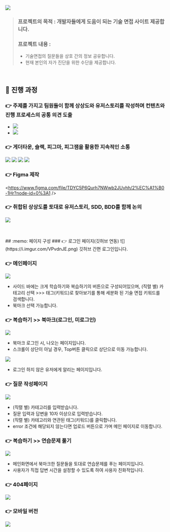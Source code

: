 
![](https://i.imgur.com/f6cY7tU.png)


> ### 프로젝트의 목적 : 개발자들에게 도움이 되는 기술 면접 사이트 제공합니다.
> 
> ### 프로젝트 내용 : 
> - 기술면접의 질문들을 상호 간의 정보 공유합니다.
> - 현재 본인의 자가 진단을 위한 수단을 제공합니다.

<br />

## :memo: 진행 과정

### 👉 주제를 가지고 팀원들이 함께 상상도와 유저스토리를 작성하며 컨텐츠와 진행 프로세스의 공통 의견 도출
- ![](https://i.imgur.com/2I9wCV0.jpg)
- ![](https://i.imgur.com/g0a3aft.png)

### 👉 게더타운, 슬랙, 피그마, 피그잼을 활용한 지속적인 소통
![](https://i.imgur.com/I8NF6nj.jpg)
![](https://i.imgur.com/4XsqL4n.png)
![](https://i.imgur.com/YELNVDO.jpg)
![](https://i.imgur.com/XocNPCu.png)

### 👉 Figma 제작
<https://www.figma.com/file/TDYC5P6Qurh7NWwb2JUvhh/2%EC%A1%B0-1Hr?node-id=0%3A1 />

### 👉 취합된 상상도를 토대로 유저스토리, SDD, BDD를 함께 논의
![](https://i.imgur.com/z3KmvyR.png)

<br />

<br />
## :memo: 페이지 구성
### 👉 로그인 페이지(깃허브 연동)
![](https://i.imgur.com/VPvdnJE.png)
깃허브 간편 로그인입니다.

### 👉 메인페이지
![](https://i.imgur.com/HFHNh0h.png)

- 사이드 바에는 크게 학습하기와 복습하기의 버튼으로 구성되어있으며, (직렬 별) 카테고리 선택 >>> 태그(키워드)로 찾아보기를 통해 세분화 된 기술 면접 키워드를 검색합니다.
- 북마크 선택 가능합니다.

### 👉 복습하기 >> 북마크(로그인, 미로그인)
![](https://i.imgur.com/8zzx4SX.png)
- 북마크 로그인 시, 나오는 페이지입니다.
- 스크롤이 상단이 아닐 경우, Top버튼 클릭으로 상단으로 이동 가능합니다.

![](https://i.imgur.com/goljvNp.png)
- 로그인 하지 않은 유저에게 알리는 페이지입니다.

### 👉 질문 작성페이지
![](https://i.imgur.com/0Xq3W4m.png)
- (직렬 별) 카테고리를 입력받습니다.
- 질문 입력과 답변을 10자 이상으로 입력받습니다.
- (직렬 별) 카테고리와 연관된 태그(키워드)를 클릭합니다.
- error 조건에 해당되지 않는다면 업로드 버튼으로 가며 메인 페이지로 이동합니다.

### 👉 복습하기 >> 연습문제 풀기
![](https://i.imgur.com/XjHm940.png)
- 메인화면에서 북마크한 질문들을 토대로 연습문제를 푸는 페이지입니다.
- 사용자가 직접 답변 시간을 설정할 수 있도록 하여 사용자 친화적입니다.

### 👉 404페이지
![](https://i.imgur.com/95KBVlZ.png)


### 👉 모바일 버전
![](https://i.imgur.com/DNlRSZ0.png)

